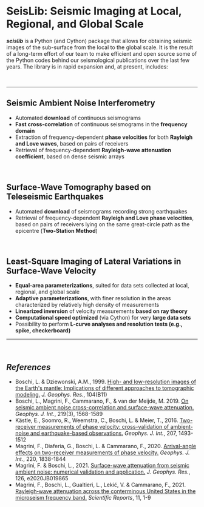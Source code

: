 # **SeisLib: Seismic Imaging at Local, Regional, and Global Scale**

***seislib*** is a Python (and Cython) package that allows for obtaining seismic images of the sub-surface from the local to the global scale. It is the result of a long-term effort of our team to make efficient and open source some of the Python codes behind our seismological publications over the last few years. The library is in rapid expansion and, at present, includes:

<p>&nbsp;</p>

***
## **Seismic Ambient Noise Interferometry**
*  Automated **download** of continuous seismograms
* **Fast cross-correlation** of continuous seismograms in the **frequency domain**
* Extraction of frequency-dependent **phase velocities** for both **Rayleigh and Love waves**, based on pairs of receivers
* Retrieval of frequency-dependent **Rayleigh-wave attenuation coefficient**, based on dense seismic arrays

<p>&nbsp;</p>

## **Surface-Wave Tomography based on Teleseismic Earthquakes**
* Automated **download** of seismograms recording strong earthquakes
* Retrieval of frequency-dependent **Rayleigh and Love phase velocities**, based on pairs of receivers lying on the same great-circle path as the epicentre (**Two-Station Method**)

<p>&nbsp;</p>

## **Least-Square Imaging of Lateral Variations in Surface-Wave Velocity**
* **Equal-area parameterizations**, suited for data sets collected at local, regional, and global scale
* **Adaptive parameterizations**, with finer resolution in the areas characterized by relatively high density of measurements
* **Linearized inversion** of velocity measurements **based on ray theory**
* **Computational speed optimized** (via Cython) for very **large data sets**
* Possibility to perform **L-curve analyses and resolution tests (e.g., spike, checkerboard)**
   
***

<p>&nbsp;</p>



## *References*
- Boschi, L. & Dziewonski, A.M., 1999. [High- and low-resolution images of the Earth's mantle: Implications of different approaches to tomographic modeling.](https://doi.org/10.1029/1999JB900166) *J. Geophys. Res.*, 104(B11)
- Boschi, L., Magrini, F., Cammarano, F., & van der Meijde, M. 2019. [On seismic ambient noise cross-correlation and surface-wave attenuation.]( https://doi.org/10.1093/gji/ggz379) *Geophys. J. Int.*, 219(3), 1568-1589
- Kästle, E., Soomro, R., Weemstra, C., Boschi, L. & Meier, T., 2016. [Two-receiver measurements of phase velocity: cross-validation of ambient-noise and earthquake-based observations.](https://doi.org/10.1093/gji/ggw341) *Geophys. J. Int.*, 207, 1493-1512
- Magrini, F., Diaferia, G., Boschi, L. & Cammarano, F., 2020. [Arrival-angle effects on two-receiver measurements of phase velocity.](https://doi.org/10.1093/gji/ggz560) *Geophys. J. Int.*, 220, 1838-1844
- Magrini, F. & Boschi, L., 2021. [Surface-wave attenuation from seismic ambient noise: numerical validation and application.]( https://doi.org/10.1029/2020JB019865) *J. Geophys. Res.*, 126, e2020JB019865
- Magrini, F., Boschi, L., Gualtieri, L., Lekić, V. & Cammarano, F., 2021. [Rayleigh‑wave attenuation across the conterminous United States in the microseism frequency band.](https://www.nature.com/articles/s41598-021-89497-6) *Scientific Reports*, 11, 1-9

